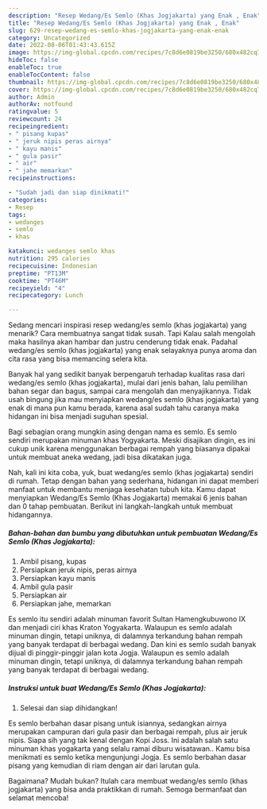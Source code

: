 ```yaml
---
description: "Resep Wedang/Es Semlo (Khas Jogjakarta) yang Enak , Enak"
title: "Resep Wedang/Es Semlo (Khas Jogjakarta) yang Enak , Enak"
slug: 629-resep-wedang-es-semlo-khas-jogjakarta-yang-enak-enak
category: Uncategorized
date: 2022-08-06T01:43:43.615Z
image: https://img-global.cpcdn.com/recipes/7c8d6e0819be3250/680x482cq70/wedanges-semlo-khas-jogjakarta-foto-resep-utama.jpg
hideToc: false
enableToc: true
enableTocContent: false
thumbnail: https://img-global.cpcdn.com/recipes/7c8d6e0819be3250/680x482cq70/wedanges-semlo-khas-jogjakarta-foto-resep-utama.jpg
cover: https://img-global.cpcdn.com/recipes/7c8d6e0819be3250/680x482cq70/wedanges-semlo-khas-jogjakarta-foto-resep-utama.jpg
author: Admin
authorAv: notfound
ratingvalue: 5
reviewcount: 24
recipeingredient:
- " pisang kupas"
- " jeruk nipis peras airnya"
- " kayu manis"
- " gula pasir"
- " air"
- " jahe memarkan"
recipeinstructions:

- "Sudah jadi dan siap dinikmati!"
categories:
- Resep
tags:
- wedanges
- semlo
- khas

katakunci: wedanges semlo khas 
nutrition: 295 calories
recipecuisine: Indonesian
preptime: "PT13M"
cooktime: "PT46M"
recipeyield: "4"
recipecategory: Lunch

---
```



Sedang mencari inspirasi resep wedang/es semlo (khas jogjakarta) yang menarik? Cara membuatnya sangat tidak susah. Tapi Kalau salah mengolah maka hasilnya akan hambar dan justru cenderung tidak enak. Padahal wedang/es semlo (khas jogjakarta) yang enak selayaknya punya aroma dan cita rasa yang bisa memancing selera kita.


Banyak hal yang sedikit banyak berpengaruh terhadap kualitas rasa dari wedang/es semlo (khas jogjakarta), mulai dari jenis bahan, lalu pemilihan bahan segar dan bagus, sampai cara mengolah dan menyajikannya. Tidak usah bingung jika mau menyiapkan wedang/es semlo (khas jogjakarta) yang enak di mana pun kamu berada, karena asal sudah tahu caranya maka hidangan ini bisa menjadi suguhan spesial.

Bagi sebagian orang mungkin asing dengan nama es semlo. Es semlo sendiri merupakan minuman khas Yogyakarta. Meski disajikan dingin, es ini cukup unik karena menggunakan berbagai rempah yang biasanya dipakai untuk membuat aneka wedang, jadi bisa dikatakan juga.


Nah, kali ini kita coba, yuk, buat wedang/es semlo (khas jogjakarta) sendiri di rumah. Tetap dengan bahan yang sederhana, hidangan ini dapat memberi manfaat untuk membantu menjaga kesehatan tubuh kita. Kamu dapat menyiapkan Wedang/Es Semlo (Khas Jogjakarta) memakai 6 jenis bahan dan 0 tahap pembuatan. Berikut ini langkah-langkah untuk membuat hidangannya.

<!--inarticleads1-->

##### Bahan-bahan dan bumbu yang dibutuhkan untuk pembuatan Wedang/Es Semlo (Khas Jogjakarta):

1. Ambil  pisang, kupas
1. Persiapkan  jeruk nipis, peras airnya
1. Persiapkan  kayu manis
1. Ambil  gula pasir
1. Persiapkan  air
1. Persiapkan  jahe, memarkan


Es semlo itu sendiri adalah minuman favorit Sultan Hamengkubuwono IX dan menjadi ciri khas Kraton Yogyakarta. Walaupun es semlo adalah minuman dingin, tetapi uniknya, di dalamnya terkandung bahan rempah yang banyak terdapat di berbagai wedang. Dan kini es semlo sudah banyak dijual di pinggir-pinggir jalan kota Jogja. Walaupun es semlo adalah minuman dingin, tetapi uniknya, di dalamnya terkandung bahan rempah yang banyak terdapat di berbagai wedang. 

<!--inarticleads2-->

##### Instruksi untuk buat Wedang/Es Semlo (Khas Jogjakarta):


1. Selesai dan siap dihidangkan!

Es semlo berbahan dasar pisang untuk isiannya, sedangkan airnya merupakan campuran dari gula pasir dan berbagai rempah, plus air jeruk nipis. Siapa sih yang tak kenal dengan Kopi Joss. Ini adalah salah satu minuman khas yogakarta yang selalu ramai diburu wisatawan.. Kamu bisa menikmati es semlo ketika mengunjungi Jogja. Es semlo berbahan dasar pisang yang kemudian di riam dengan air dari larutan gula. 

Bagaimana? Mudah bukan? Itulah cara membuat wedang/es semlo (khas jogjakarta) yang bisa anda praktikkan di rumah. Semoga bermanfaat dan selamat mencoba!
